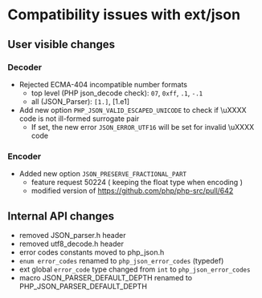 # Compatibility issues with ext/json

## User visible changes

### Decoder
- Rejected ECMA-404 incompatible number formats
  - top level (PHP json_decode check): `07`, `0xff`, `.1`, `-.1`
  - all (JSON_Parser): `[1.]`, [1.e1]
- Add new option `PHP_JSON_VALID_ESCAPED_UNICODE` to check if \uXXXX code is not ill-formed surrogate pair
  - If set, the new error `JSON_ERROR_UTF16` will be set for invalid \uXXXX code

### Encoder
- Added new option `JSON_PRESERVE_FRACTIONAL_PART`
  - feature request 50224 ( keeping the float type when encoding )
  - modified version of https://github.com/php/php-src/pull/642

## Internal API changes
- removed JSON_parser.h header
- removed utf8_decode.h header
- error codes constants moved to php_json.h
- `enum error_codes` renamed to `php_json_error_codes` (typedef)
-  ext global `error_code` type changed from `int` to `php_json_error_codes`
- macro JSON_PARSER_DEFAULT_DEPTH renamed to PHP_JSON_PARSER_DEFAULT_DEPTH

